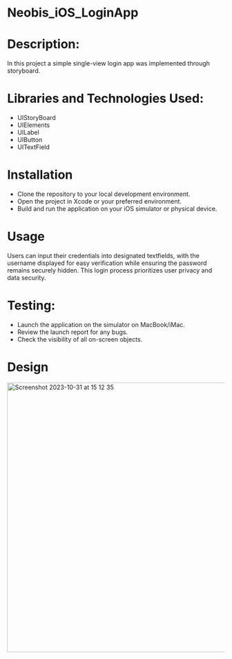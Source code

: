 # Neobis_iOS_LoginApp
# Description:
In this project a simple single-view login app was implemented through storyboard. 

# Libraries and Technologies Used:
* UIStoryBoard
* UIElements
* UILabel
* UIButton
* UITextField

# Installation
* Clone the repository to your local development environment.
* Open the project in Xcode or your preferred environment.
* Build and run the application on your iOS simulator or physical device.

# Usage
Users can input their credentials into designated textfields, with the username displayed for easy verification while ensuring the password remains securely hidden. This login process prioritizes user privacy and data security.

# Testing:
* Launch the application on the simulator on MacBook/iMac.
* Review the launch report for any bugs.
* Check the visibility of all on-screen objects.

# Design
<img width="625" alt="Screenshot 2023-10-31 at 15 12 35" src="https://github.com/bbyba/Neobis_iOS_LoginApp/assets/70840018/6aadf40d-d358-401b-8cb3-20c3bfd57168">
